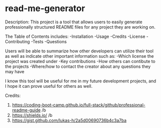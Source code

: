 # read-me-generator

Description:
This project is a tool that allows users to easily generate professionally structured README files for any project they are working on.

The Table of Contents includes:
-Installation
-Usage
-Credits
-License
-Contributing
-Tests
-Questions

Users will be able to summarize how other developers can utilize their tool as well as indicate other important information such as: 
-Which license the project was created under
-Key contributions
-How others can contibute to the projects
-Where/how to contact the creator about any questions they may have

I know this tool will be useful for me in my future development projects, and I hope it can prove useful for others as well.

Credits:
1) https://coding-boot-camp.github.io/full-stack/github/professional-readme-guide /b
2) https://shields.io/ /b
3) https://gist.github.com/lukas-h/2a5d00690736b4c3a7ba
